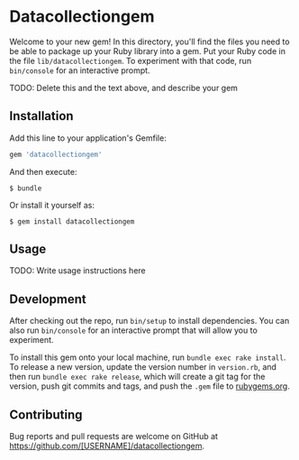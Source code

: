 # Datacollectiongem

Welcome to your new gem! In this directory, you'll find the files you need to be able to package up your Ruby library into a gem. Put your Ruby code in the file `lib/datacollectiongem`. To experiment with that code, run `bin/console` for an interactive prompt.

TODO: Delete this and the text above, and describe your gem

## Installation

Add this line to your application's Gemfile:

```ruby
gem 'datacollectiongem'
```

And then execute:

    $ bundle

Or install it yourself as:

    $ gem install datacollectiongem

## Usage

TODO: Write usage instructions here

## Development

After checking out the repo, run `bin/setup` to install dependencies. You can also run `bin/console` for an interactive prompt that will allow you to experiment.

To install this gem onto your local machine, run `bundle exec rake install`. To release a new version, update the version number in `version.rb`, and then run `bundle exec rake release`, which will create a git tag for the version, push git commits and tags, and push the `.gem` file to [rubygems.org](https://rubygems.org).

## Contributing

Bug reports and pull requests are welcome on GitHub at https://github.com/[USERNAME]/datacollectiongem.

